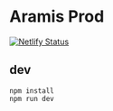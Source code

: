 # Aramis Prod

[![Netlify Status](https://api.netlify.com/api/v1/badges/b0b077fb-5be4-44df-bd40-07e3100a3215/deploy-status)](https://app.netlify.com/sites/aramis/deploys)

## dev

```
npm install
npm run dev
```
